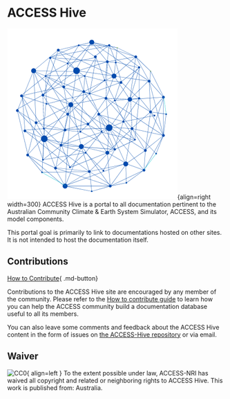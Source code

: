 
# ACCESS Hive

![Network Logo](assets/network_logo.png){align=right width=300}
ACCESS Hive is a portal to all documentation pertinent to the Australian Community Climate & Earth System Simulator, ACCESS, and its model components.

This portal goal is primarily to link to documentations hosted on other sites. It is not intended to host the documentation itself.


## Contributions

[How to Contribute][HCG]{ .md-button}

Contributions to the ACCESS Hive site are encouraged by any member of the community. Please refer to the [How to contribute guide][HCG] to learn how you can help the ACCESS community build a documentation database useful to all its members.

You can also leave some comments and feedback about the ACCESS Hive content in the form of issues on [the ACCESS-Hive repository][IssueHive] or via email. 

## Waiver
![CC0](https://licensebuttons.net/p/zero/1.0/88x31.png){ align=left }
To the extent possible under law, ACCESS-NRI has waived all copyright and related or neighboring rights to ACCESS Hive. This work is published from: Australia.

[HCG]: help/index.md
[IssueHive]: https://github.com/ACCESS-Hive/ACCESS-Hive/issues
